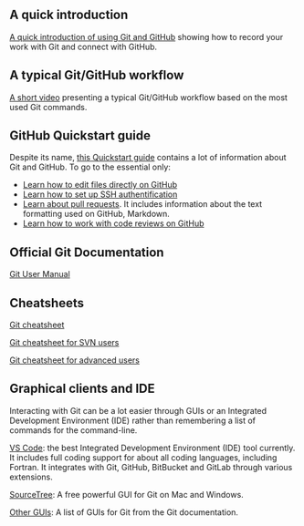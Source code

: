 ## A quick introduction
[A quick introduction of using Git and GitHub][SimpleTutorial] showing how to record your work with Git and connect with GitHub. 

## A typical Git/GitHub workflow
[A short video][Workflow] presenting a typical Git/GitHub workflow based on the most used Git commands.

## GitHub Quickstart guide
Despite its name, [this Quickstart guide][GitHubQuickstart] contains a lot of information about Git and GitHub. To go to the essential only:

 - [Learn how to edit files directly on GitHub][GitHubFileEdit]
 - [Learn how to set up SSH authentification][SSHSetup]
 - [Learn about pull requests][PullRequest]. It includes information about the text formatting used on GitHub, Markdown.
 - [Learn how to work with code reviews on GitHub][Reviews]

## Official Git Documentation
[Git User Manual][GitDoc]

## Cheatsheets
[Git cheatsheet][CheatsheetGit]

[Git cheatsheet for SVN users][CheatsheetSVN]

[Git cheatsheet for advanced users][CheatsheetAdvance]

## Graphical clients and IDE

Interacting with Git can be a lot easier through GUIs or an Integrated Development Environment (IDE) rather than remembering a list of commands for the command-line.

[VS Code][VSCode]: the best Integrated Development Environment (IDE) tool currently. It includes full coding support for about all coding languages, including Fortran. It integrates with Git, GitHub, BitBucket and GitLab through various extensions.

[SourceTree][SourceTree]: A free powerful GUI for Git on Mac and Windows. 

[Other GUIs][GUIlist]: A list of GUIs for Git from the Git documentation.

[SimpleTutorial]: https://codewithchris.com/github-tutorial/
[Workflow]: https://youtu.be/bbanTh2CoAY
[GitHubQuickstart]: https://docs.github.com/en/get-started/quickstart
[GitHubFileEdit]: https://docs.github.com/en/get-started/quickstart/hello-world
[SSHSetup]: https://docs.github.com/en/get-started/quickstart/set-up-git
[PullRequest]: https://docs.github.com/en/get-started/quickstart/github-flow#create-a-pull-request
[Reviews]: https://docs.github.com/en/get-started/quickstart/github-flow#address-review-comments
[GitDoc]: https://git-scm.com/docs/user-manual/
[CheatsheetGit]: https://training.github.com/downloads/github-git-cheat-sheet/
[CheatsheetSVN]: https://www.git-tower.com/blog/git-for-subversion-users-cheat-sheet/
[CheatsheetAdvance]: https://mirrors.edge.kernel.org/pub/software/scm/git/docs/gitcore-tutorial.html
[VSCode]: https://code.visualstudio.com/
[SourceTree]: https://www.sourcetreeapp.com/
[GUIlist]: https://git-scm.com/downloads/guis